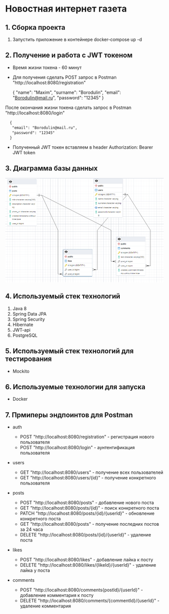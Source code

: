 # Новостная интернет газета

## 1. Сборка проекта

1. Запустить приложение в контейнере docker-compose up -d

## 2. Получение и работа с JWT токеном

- Время жизни токена - 60 минут
- Для получения сделать POST запрос в Postman "http://localhost:8080/registration"

     {
       "name": "Maxim",
       "surname": "Borodulin",
       "email": "Borodulin@mail.ru",
       "password": "12345"
     }

После окончания жизни токена сделать запрос в Postman "http://localhost:8080/login"

      {
       "email": "Borodulin@mail.ru",
       "password": "12345"
      }

- Полученный JWT токен вставляем в header Authorization: Bearer JWT token

## 3. Диаграмма базы данных

![img.png](img.png)

## 4. Используемый стек технологий

1. Java 8
2. Spring Data JPA
3. Spring Security
4. Hibernate
5. JWT-api
6. PostgreSQL

## 5. Используемый стек технологий для тестирования

- Mockito

## 6. Используемые технологии для запуска

- Docker

## 7. Прмиперы эндпоинтов для Postman

- auth
    - POST "http://localhost:8080/registration" - регистрация нового пользователя
    - POST "http://localhost:8080/login" - аунтентификация пользователя

- users
    - GET "http://localhost:8080/users" - получение всех пользователей
    - GET "http://localhost:8080/users/{id}" - получение конкретного пользователя

- posts
    - POST   "http://localhost:8080/posts" - добавление нового поста
    - GET    "http://localhost:8080/posts/{id}" - поиск конкретного поста
    - PATCH  "http://localhost:8080/posts/{id}/{userId}" - обновление конкретного поста
    - GET    "http://localhost:8080/posts" - получение последних постов за 24 часа
    - DELETE "http://localhost:8080/posts/{id}/{userId}" - удаление поста

- likes
    - POST   "http://localhost:8080/likes" - добавление лайка к посту
    - DELETE "http://localhost:8080/likes/{likeId}/{userId}" - удаление лайка у поста

- comments
    - POST   "http://localhost:8080/comments{postId}/{userId}" - добавление комментария к посту
    - DELETE "http://localhost:8080/comments/{commentId}/{userId}" - удаление комментария
    
